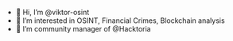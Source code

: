 - 👋 Hi, I’m @viktor-osint
- 👀 I’m interested in OSINT, Financial Crimes, Blockchain analysis
- 💞️ I’m community manager of @Hacktoria

